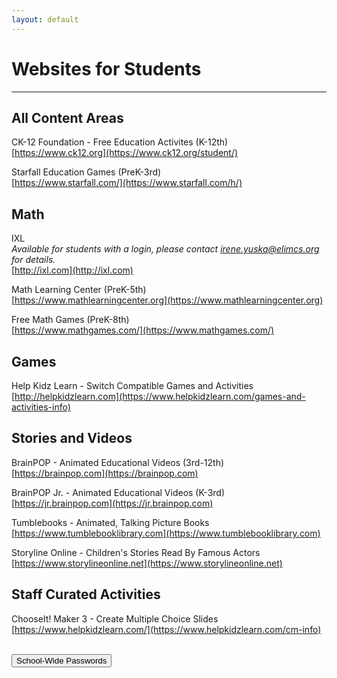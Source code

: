 ```yaml
---
layout: default
---
```

# Websites for Students
---

## All Content Areas
CK-12 Foundation - Free Education Activites (K-12th)  
[https://www.ck12.org](https://www.ck12.org/student/)

Starfall Education Games (PreK-3rd)  
[https://www.starfall.com/](https://www.starfall.com/h/)



## Math 
IXL  
_Available for students with a login, please contact [irene.yuska@elimcs.org](irene.yuska@elimcs.org) for details._  
[http://ixl.com](http://ixl.com)

Math Learning Center (PreK-5th)  
[https://www.mathlearningcenter.org](https://www.mathlearningcenter.org)

Free Math Games (PreK-8th)  
[https://www.mathgames.com/](https://www.mathgames.com/)


## Games
Help Kidz Learn - Switch Compatible Games and Activities  
[http://helpkidzlearn.com](https://www.helpkidzlearn.com/games-and-activities-info)


## Stories and Videos
BrainPOP - Animated Educational Videos (3rd-12th)  
[https://brainpop.com](https://brainpop.com)

BrainPOP Jr. - Animated Educational Videos (K-3rd)  
[https://jr.brainpop.com](https://jr.brainpop.com)

Tumblebooks - Animated, Talking Picture Books  
[https://www.tumblebooklibrary.com](https://www.tumblebooklibrary.com)

Storyline Online - Children's Stories Read By Famous Actors  
[https://www.storylineonline.net](https://www.storylineonline.net)

## Staff Curated Activities
ChooseIt! Maker 3 - Create Multiple Choice Slides
[https://www.helpkidzlearn.com/](https://www.helpkidzlearn.com/cm-info)

<br>
<a href="../password_redirect.html"><button class="button button2">School-Wide Passwords</button></a>

